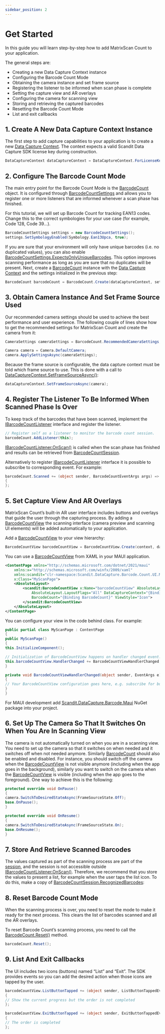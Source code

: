 ```yaml
---
sidebar_position: 2
---
```


# Get Started

In this guide you will learn step-by-step how to add MatrixScan Count to your application.

The general steps are:

- Creating a new Data Capture Context instance
- Configuring the Barcode Count Mode
- Obtaining the camera instance and set frame source
- Registering the listener to be informed when scan phase is complete
- Setting the capture view and AR overlays
- Configuring the camera for scanning view
- Storing and retrieving the captured barcodes
- Resetting the Barcode Count Mode
- List and exit callbacks

## 1. Create A New Data Capture Context Instance

The first step to add capture capabilities to your application is to create a new [Data Capture Context](https://docs.scandit.com/data-capture-sdk/dotnet.android/core/api/data-capture-context.html#class-scandit.datacapture.core.DataCaptureContext). The context expects a valid Scandit Data Capture SDK license key during construction.

```c#
DataCaptureContext dataCaptureContext = DataCaptureContext.ForLicenseKey("-- ENTER YOUR SCANDIT LICENSE KEY HERE --");
```

## 2. Configure The Barcode Count Mode

The main entry point for the Barcode Count Mode is the [BarcodeCount](https://docs.scandit.com/data-capture-sdk/dotnet.android/barcode-capture/api/barcode-count.html#class-scandit.datacapture.barcode.count.BarcodeCount) object. It is configured through [BarcodeCountSettings](https://docs.scandit.com/data-capture-sdk/dotnet.android/barcode-capture/api/barcode-count-settings.html#class-scandit.datacapture.barcode.count.BarcodeCountSettings) and allows you to register one or more listeners that are informed whenever a scan phase has finished.

For this tutorial, we will set up Barcode Count for tracking EAN13 codes. Change this to the correct symbologies for your use case (for example, Code 128, Code 39…).

```c#
BarcodeCountSettings settings = new BarcodeCountSettings();
settings.SetSymbologyEnabled(Symbology.Ean13Upca, true);
```

If you are sure that your environment will only have unique barcodes (i.e. no duplicated values), you can also enable [BarcodeCountSettings.ExpectsOnlyUniqueBarcodes](https://docs.scandit.com/data-capture-sdk/dotnet.android/barcode-capture/api/barcode-count-settings.html#property-scandit.datacapture.barcode.count.BarcodeCountSettings.ExpectsOnlyUniqueBarcodes). This option improves scanning performance as long as you are sure that no duplicates will be present. Next, create a [BarcodeCount](https://docs.scandit.com/data-capture-sdk/dotnet.android/barcode-capture/api/barcode-count.html#class-scandit.datacapture.barcode.count.BarcodeCount) instance with the [Data Capture Context](https://docs.scandit.com/data-capture-sdk/dotnet.android/core/api/data-capture-context.html#class-scandit.datacapture.core.DataCaptureContext) and the settings initialized in the previous step:

```c#
BarcodeCount barcodeCount = BarcodeCount.Create(dataCaptureContext, settings);
```

## 3. Obtain Camera Instance And Set Frame Source Used

Our recommended camera settings should be used to achieve the best performance and user experience. The following couple of lines show how to get the recommended settings for MatrixScan Count and create the camera from it:

```c#
CameraSettings cameraSettings = BarcodeCount.RecommendedCameraSettings;

Camera camera = Camera.DefaultCamera;
camera.ApplySettingsAsync(cameraSettings);
```

Because the frame source is configurable, the data capture context must be told which frame source to use. This is done with a call to [DataCaptureContext.SetFrameSourceAsync()](https://docs.scandit.com/data-capture-sdk/dotnet.android/core/api/data-capture-context.html#method-scandit.datacapture.core.DataCaptureContext.SetFrameSourceAsync):

```c#
dataCaptureContext.SetFrameSourceAsync(camera);
```

## 4. Register The Listener To Be Informed When Scanned Phase Is Over

To keep track of the barcodes that have been scanned, implement the [IBarcodeCountListener](https://docs.scandit.com/data-capture-sdk/dotnet.android/barcode-capture/api/barcode-count-listener.html#interface-scandit.datacapture.barcode.count.IBarcodeCountListener) interface and register the listener.

```c#
// Register self as a listener to monitor the barcode count session.
barcodeCount.AddListener(this);
```

[IBarcodeCountListener.OnScan()](https://docs.scandit.com/data-capture-sdk/dotnet.android/barcode-capture/api/barcode-count-listener.html#method-scandit.datacapture.barcode.count.IBarcodeCountListener.OnScan) is called when the scan phase has finished and results can be retrieved from [BarcodeCountSession](https://docs.scandit.com/data-capture-sdk/dotnet.android/barcode-capture/api/barcode-count-session.html#class-scandit.datacapture.barcode.count.BarcodeCountSession).

Alternatively to register [IBarcodeCountListener](https://docs.scandit.com/data-capture-sdk/dotnet.android/barcode-capture/api/barcode-count-listener.html#interface-scandit.datacapture.barcode.count.IBarcodeCountListener) interface it is possible to subscribe to corresponding event. For example:

```c#
barcodeCount.Scanned += (object sender, BarcodeCountEventArgs args) =>
{
};
```

## 5. Set Capture View And AR Overlays

MatrixScan Count’s built-in AR user interface includes buttons and overlays that guide the user through the capturing process. By adding a [BarcodeCountView](https://docs.scandit.com/data-capture-sdk/dotnet.android/barcode-capture/api/ui/barcode-count-view.html#class-scandit.datacapture.barcode.count.ui.BarcodeCountView) the scanning interface (camera preview and scanning UI elements) will be added automatically to your application.

Add a [BarcodeCountView](https://docs.scandit.com/data-capture-sdk/dotnet.android/barcode-capture/api/ui/barcode-count-view.html#class-scandit.datacapture.barcode.count.ui.BarcodeCountView) to your view hierarchy:

```c#
BarcodeCountView barcodeCountView = BarcodeCountView.Create(context, dataCaptureContext, barcodeCount);
```

You can use a [BarcodeCountView](https://docs.scandit.com/data-capture-sdk/dotnet.android/barcode-capture/api/ui/barcode-count-view.html#class-scandit.datacapture.barcode.count.ui.BarcodeCountView) from XAML in your MAUI application.

```xml
<ContentPage xmlns="http://schemas.microsoft.com/dotnet/2021/maui"
    xmlns:x="http://schemas.microsoft.com/winfx/2009/xaml"
    xmlns:scandit="clr-namespace:Scandit.DataCapture.Barcode.Count.UI.Maui;assembly=ScanditBarcodeCaptureMaui"
    x:Class="MyScanPage">
    <AbsoluteLayout>
        <scandit:BarcodeCountView x:Name="barcodeCountView" AbsoluteLayout.LayoutBounds="0,0,1,1"
            AbsoluteLayout.LayoutFlags="All" DataCaptureContext="{Binding DataCaptureContext}"
            BarcodeCount="{Binding BarcodeCount}" ViewStyle="Icon">
        </scandit:BarcodeCountView>
    </AbsoluteLayout>
</ContentPage>
```

You can configure your view in the code behind class. For example:

```c#
public partial class MyScanPage : ContentPage
{
public MyScanPage()
{
this.InitializeComponent();

// Initialization of BarcodeCountView happens on handler changed event.
this.barcodeCountView.HandlerChanged += BarcodeCountViewHandlerChanged;
}

private void BarcodeCountViewHandlerChanged(object sender, EventArgs e)
{
// Your BarcodeCountView configuration goes here, e.g. subscribe for buttons tap events
}
}
```

For MAUI development add [Scandit.DataCapture.Barcode.Maui](https://www.nuget.org/packages/Scandit.DataCapture.Barcode.Maui) NuGet package into your project.

## 6. Set Up The Camera So That It Switches On When You Are In Scanning View

The camera is not automatically turned on when you are in a scanning view. You need to set up the camera so that it switches on when needed and it switches off when not needed anymore. Similarly [BarcodeCount](https://docs.scandit.com/data-capture-sdk/dotnet.android/barcode-capture/api/barcode-count.html#class-scandit.datacapture.barcode.count.BarcodeCount) should also be enabled and disabled. For instance, you should switch off the camera when the [BarcodeCountView](https://docs.scandit.com/data-capture-sdk/dotnet.android/barcode-capture/api/ui/barcode-count-view.html#class-scandit.datacapture.barcode.count.ui.BarcodeCountView) is not visible anymore (including when the app goes in the background), similarly you want to switch on the camera when the [BarcodeCountView](https://docs.scandit.com/data-capture-sdk/dotnet.android/barcode-capture/api/ui/barcode-count-view.html#class-scandit.datacapture.barcode.count.ui.BarcodeCountView) is visible (including when the app goes to the foreground). One way to achieve this is the following:

```c#
protected override void OnPause()
{
camera.SwitchToDesiredStateAsync(FrameSourceState.Off);
base.OnPause();
}

protected override void OnResume()
{
camera.SwitchToDesiredStateAsync(FrameSourceState.On);
base.OnResume();
}
```

## 7. Store And Retrieve Scanned Barcodes

The values captured as part of the scanning process are part of the [session](https://docs.scandit.com/data-capture-sdk/dotnet.android/barcode-capture/api/barcode-count-session.html#class-scandit.datacapture.barcode.count.BarcodeCountSession), and the session is not accessible outside [IBarcodeCountListener.OnScan()](https://docs.scandit.com/data-capture-sdk/dotnet.android/barcode-capture/api/barcode-count-listener.html#method-scandit.datacapture.barcode.count.IBarcodeCountListener.OnScan). Therefore, we recommend that you store the values to present a list, for example when the user taps the list icon. To do this, make a copy of [BarcodeCountSession.RecognizedBarcodes](https://docs.scandit.com/data-capture-sdk/dotnet.android/barcode-capture/api/barcode-count-session.html#property-scandit.datacapture.barcode.count.BarcodeCountSession.RecognizedBarcodes):

## 8. Reset Barcode Count Mode

When the scanning process is over, you need to reset the mode to make it ready for the next process. This clears the list of barcodes scanned and all the AR overlays.

To reset Barcode Count’s scanning process, you need to call the [BarcodeCount.Reset()](https://docs.scandit.com/data-capture-sdk/dotnet.android/barcode-capture/api/barcode-count.html#method-scandit.datacapture.barcode.count.BarcodeCount.Reset) method.

```c#
barcodeCount.Reset();
```

## 9. List And Exit Callbacks

The UI includes two icons (buttons) named “List” and “Exit”. The SDK provides events so you can add the desired action when those icons are tapped by the user.

```c#
barcodeCountView.ListButtonTapped += (object sender, ListButtonTappedEventArgs args) =>
{
// Show the current progress but the order is not completed
};

barcodeCountView.ExitButtonTapped += (object sender, ExitButtonTappedEventArgs args) =>
{
// The order is completed
};
```
